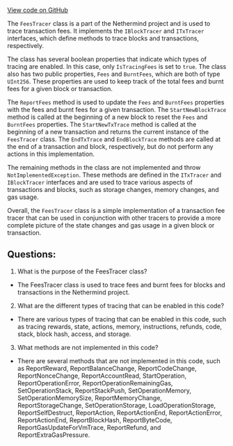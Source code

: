 [View code on GitHub](https://github.com/NethermindEth/nethermind/src/Nethermind/Nethermind.Evm/Tracing/FeesTracer.cs)

The `FeesTracer` class is a part of the Nethermind project and is used to trace transaction fees. It implements the `IBlockTracer` and `ITxTracer` interfaces, which define methods to trace blocks and transactions, respectively. 

The class has several boolean properties that indicate which types of tracing are enabled. In this case, only `IsTracingFees` is set to `true`. The class also has two public properties, `Fees` and `BurntFees`, which are both of type `UInt256`. These properties are used to keep track of the total fees and burnt fees for a given block or transaction. 

The `ReportFees` method is used to update the `Fees` and `BurntFees` properties with the fees and burnt fees for a given transaction. The `StartNewBlockTrace` method is called at the beginning of a new block to reset the `Fees` and `BurntFees` properties. The `StartNewTxTrace` method is called at the beginning of a new transaction and returns the current instance of the `FeesTracer` class. The `EndTxTrace` and `EndBlockTrace` methods are called at the end of a transaction and block, respectively, but do not perform any actions in this implementation.

The remaining methods in the class are not implemented and throw `NotImplementedException`. These methods are defined in the `ITxTracer` and `IBlockTracer` interfaces and are used to trace various aspects of transactions and blocks, such as storage changes, memory changes, and gas usage. 

Overall, the `FeesTracer` class is a simple implementation of a transaction fee tracer that can be used in conjunction with other tracers to provide a more complete picture of the state changes and gas usage in a given block or transaction.
## Questions: 
 1. What is the purpose of the FeesTracer class?
- The FeesTracer class is used to trace fees and burnt fees for blocks and transactions in the Nethermind project.

2. What are the different types of tracing that can be enabled in this code?
- There are various types of tracing that can be enabled in this code, such as tracing rewards, state, actions, memory, instructions, refunds, code, stack, block hash, access, and storage.

3. What methods are not implemented in this code?
- There are several methods that are not implemented in this code, such as ReportReward, ReportBalanceChange, ReportCodeChange, ReportNonceChange, ReportAccountRead, StartOperation, ReportOperationError, ReportOperationRemainingGas, SetOperationStack, ReportStackPush, SetOperationMemory, SetOperationMemorySize, ReportMemoryChange, ReportStorageChange, SetOperationStorage, LoadOperationStorage, ReportSelfDestruct, ReportAction, ReportActionEnd, ReportActionError, ReportActionEnd, ReportBlockHash, ReportByteCode, ReportGasUpdateForVmTrace, ReportRefund, and ReportExtraGasPressure.
